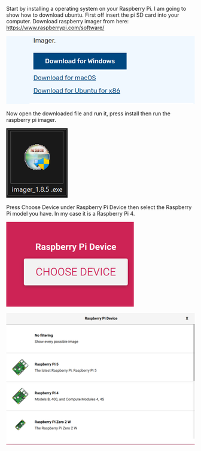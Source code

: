 Start by installing a operating system on your Raspberry Pi. I am going to show how to download ubuntu.
First off insert the pi SD card into your computer.
Download raspberry imager from here: https://www.raspberrypi.com/software/ 

![alt text](image.png)

Now open the downloaded file and run it, press install then run the raspberry pi imager.

![alt text](image-2.png)

Press Choose Device under Raspberry Pi Device then select the Raspberry Pi model you have. In my case it is a Raspberry Pi 4.

![alt text](image-3.png)

![alt text](image-4.png)
